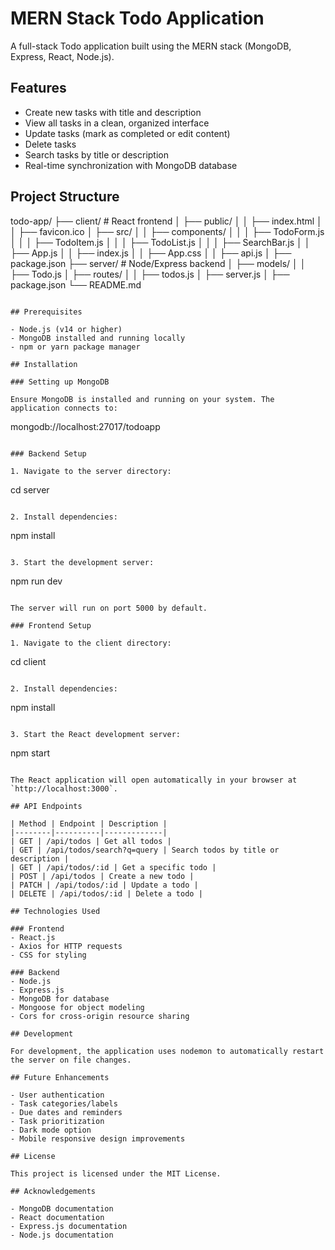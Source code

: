 # MERN Stack Todo Application

A full-stack Todo application built using the MERN stack (MongoDB, Express, React, Node.js).

## Features

- Create new tasks with title and description
- View all tasks in a clean, organized interface
- Update tasks (mark as completed or edit content)
- Delete tasks
- Search tasks by title or description
- Real-time synchronization with MongoDB database

## Project Structure


todo-app/
├── client/                 # React frontend
│   ├── public/
│   │   ├── index.html
│   │   ├── favicon.ico
│   ├── src/
│   │   ├── components/
│   │   │   ├── TodoForm.js
│   │   │   ├── TodoItem.js
│   │   │   ├── TodoList.js
│   │   │   ├── SearchBar.js
│   │   ├── App.js
│   │   ├── index.js
│   │   ├── App.css
│   │   ├── api.js
│   ├── package.json
├── server/                 # Node/Express backend
│   ├── models/
│   │   ├── Todo.js
│   ├── routes/
│   │   ├── todos.js
│   ├── server.js
│   ├── package.json
└── README.md
```

## Prerequisites

- Node.js (v14 or higher)
- MongoDB installed and running locally
- npm or yarn package manager

## Installation

### Setting up MongoDB

Ensure MongoDB is installed and running on your system. The application connects to:
```
mongodb://localhost:27017/todoapp
```

### Backend Setup

1. Navigate to the server directory:
   ```
   cd server
   ```

2. Install dependencies:
   ```
   npm install
   ```

3. Start the development server:
   ```
   npm run dev
   ```

The server will run on port 5000 by default.

### Frontend Setup

1. Navigate to the client directory:
   ```
   cd client
   ```

2. Install dependencies:
   ```
   npm install
   ```

3. Start the React development server:
   ```
   npm start
   ```

The React application will open automatically in your browser at `http://localhost:3000`.

## API Endpoints

| Method | Endpoint | Description |
|--------|----------|-------------|
| GET | /api/todos | Get all todos |
| GET | /api/todos/search?q=query | Search todos by title or description |
| GET | /api/todos/:id | Get a specific todo |
| POST | /api/todos | Create a new todo |
| PATCH | /api/todos/:id | Update a todo |
| DELETE | /api/todos/:id | Delete a todo |

## Technologies Used

### Frontend
- React.js
- Axios for HTTP requests
- CSS for styling

### Backend
- Node.js
- Express.js
- MongoDB for database
- Mongoose for object modeling
- Cors for cross-origin resource sharing

## Development

For development, the application uses nodemon to automatically restart the server on file changes.

## Future Enhancements

- User authentication
- Task categories/labels
- Due dates and reminders
- Task prioritization
- Dark mode option
- Mobile responsive design improvements

## License

This project is licensed under the MIT License.

## Acknowledgements

- MongoDB documentation
- React documentation
- Express.js documentation
- Node.js documentation